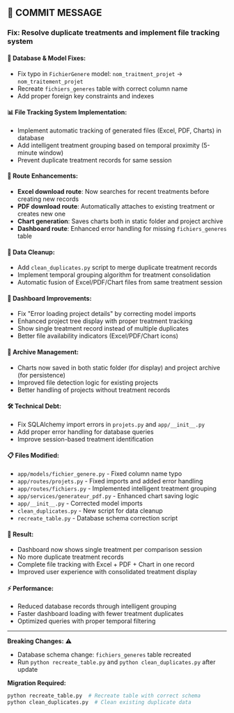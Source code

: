 ## 🎯 **COMMIT MESSAGE**

### **Fix: Resolve duplicate treatments and implement file tracking system**

#### **🔧 Database & Model Fixes:**
- Fix typo in `FichierGenere` model: `nom_traitment_projet` → `nom_traitement_projet`
- Recreate `fichiers_generes` table with correct column name
- Add proper foreign key constraints and indexes

#### **📊 File Tracking System Implementation:**
- Implement automatic tracking of generated files (Excel, PDF, Charts) in database
- Add intelligent treatment grouping based on temporal proximity (5-minute window)
- Prevent duplicate treatment records for same session

#### **🔄 Route Enhancements:**
- **Excel download route**: Now searches for recent treatments before creating new records
- **PDF download route**: Automatically attaches to existing treatment or creates new one
- **Chart generation**: Saves charts both in static folder and project archive
- **Dashboard route**: Enhanced error handling for missing `fichiers_generes` table

#### **🧹 Data Cleanup:**
- Add `clean_duplicates.py` script to merge duplicate treatment records
- Implement temporal grouping algorithm for treatment consolidation
- Automatic fusion of Excel/PDF/Chart files from same treatment session

#### **🎨 Dashboard Improvements:**
- Fix "Error loading project details" by correcting model imports
- Enhanced project tree display with proper treatment tracking
- Show single treatment record instead of multiple duplicates
- Better file availability indicators (Excel/PDF/Chart icons)

#### **📁 Archive Management:**
- Charts now saved in both static folder (for display) and project archive (for persistence)
- Improved file detection logic for existing projects
- Better handling of projects without treatment records

#### **🛠️ Technical Debt:**
- Fix SQLAlchemy import errors in `projets.py` and `app/__init__.py`
- Add proper error handling for database queries
- Improve session-based treatment identification

#### **📋 Files Modified:**
- `app/models/fichier_genere.py` - Fixed column name typo
- `app/routes/projets.py` - Fixed imports and added error handling
- `app/routes/fichiers.py` - Implemented intelligent treatment grouping
- `app/services/generateur_pdf.py` - Enhanced chart saving logic
- `app/__init__.py` - Corrected model imports
- `clean_duplicates.py` - New script for data cleanup
- `recreate_table.py` - Database schema correction script

#### **🎉 Result:**
- Dashboard now shows single treatment per comparison session
- No more duplicate treatment records
- Complete file tracking with Excel + PDF + Chart in one record
- Improved user experience with consolidated treatment display

#### **⚡ Performance:**
- Reduced database records through intelligent grouping
- Faster dashboard loading with fewer treatment duplicates
- Optimized queries with proper temporal filtering

---

**Breaking Changes:** ⚠️ 
- Database schema change: `fichiers_generes` table recreated
- Run `python recreate_table.py` and `python clean_duplicates.py` after update

**Migration Required:** 
```bash
python recreate_table.py  # Recreate table with correct schema
python clean_duplicates.py  # Clean existing duplicate data
```
